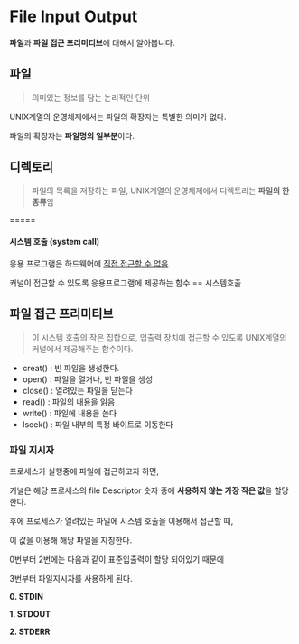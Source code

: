 # File Input Output
**파일**과  **파일 접근 프리미티브**에 대해서 알아봅니다.

<!-- -->
## <i class="icon-file"></i> 파일
> 의미있는 정보를 담는 논리적인 단위

UNIX계열의 운영체제에서는 파일의 확장자는 특별한 의미가 없다.

파일의 확장자는 **파일명의 일부분**이다.



## 디렉토리
> 파일의 목록을 저장하는 파일, UNIX계열의 운영체제에서 디렉토리는 **파일의 한 종류**임

=====

#### 시스템 호출 (system call)
응용 프로그램은 하드웨어에 <u>직접 접근할 수 없음</u>.

커널이 접근할 수 있도록 응용프로그램에 제공하는 함수 == 시스템호출

## 파일 접근 프리미티브
> 이 시스템 호출의 작은 집합으로, 입출력 장치에 접근할 수 있도록 UNIX계열의 커널에서 제공해주는 함수이다.

- creat() : 빈 파일을 생성한다.
- open()  : 파일을 열거나, 빈 파일을 생성
- close() : 열려있는 파일을 닫는다
- read()  : 파일의 내용을 읽음
- write() : 파일에 내용을 쓴다
- lseek() : 파일 내부의 특정 바이트로 이동한다


### 파일 지시자
프로세스가 실행중에 파일에 접근하고자 하면,

커널은 해당 프로세스의 file Descriptor 숫자 중에 **사용하지 않는 가장 작은 값**을 할당한다.

후에 프로세스가 열려있는 파일에 시스템 호출을 이용해서 접근할 때,

이 값을 이용해 해당 파일을 지칭한다.

0번부터 2번에는 다음과 같이 표준입출력이 할당 되어있기 때문에

3번부터 파일지시자를 사용하게 된다.

**0. STDIN**

**1. STDOUT**

**2. STDERR**
